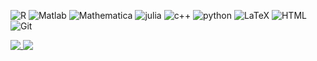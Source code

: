  <div>
 
 ![R](https://img.shields.io/badge/R-0c6334?logo=R&logoColor=white)
 ![Matlab](https://img.shields.io/badge/Matlab-0c6334?logo=Matlab&logoColor=white)
 ![Mathematica](https://img.shields.io/badge/Mathematica-0c6334?logo=Mathematicab&logoColor=white)
 ![julia](https://img.shields.io/badge/Julia-0c6334?logo=Juliab&logoColor=white)
 ![c++](https://img.shields.io/badge/C++-0c6334?logo=C++&logoColor=white)
 ![python](https://img.shields.io/badge/Python-0c6334?logo=Pythonb&logoColor=white)
 ![LaTeX](https://img.shields.io/badge/LaTeX-0c6334?logo=LaTeX&logoColor=white)
 ![HTML](https://img.shields.io/badge/HTML-0c6334?logo=HTML&logoColor=white)
 ![Git](https://img.shields.io/badge/Git-0c6334?logo=Git&logoColor=white) 

</div>


<a href="">
  <img align="top" src="https://github-readme-stats.vercel.app/api/top-langs/?username=sjijon&custom_title=Most%20used%20languages%20(public%20repos)&hide=javascript,CSS,mathematica&layout=compact&show_icons=true&theme=light&title_color=0c6334&hide_border=true&langs_count=10&card_width=300px" />
</a>
<a href="">
  <img align="top" src="https://github-readme-stats.vercel.app/api?username=sjijon&custom_title=GitHub%20stats&show_icons=true&hide=commits,issues&theme=light&title_color=0c6334&icon_color=0c6334&hide_border=true" />
</a>


